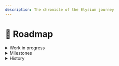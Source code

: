 ```yaml
---
description: The chronicle of the Elysium journey
---
```


# 📍 Roadmap

<details>

<summary>Work in progress</summary>

* [ ] Writing the article: Crypto Cash and Offers
* [ ] Writing the article: How to achieve high throughput
* [ ] Coding the minting of Access Key NFTs
* [ ] Remastering Pioneers Program

</details>

<details>

<summary>Milestones</summary>

### Prelaunch (work in progress)

* [ ] Development of the Pioneers Program: smart contracts, portal, mini-game
* [ ] Designing the system and publishing the final documentation
* [ ] Distribution of 9000 Access Key NFTs

### Pioneers Program launch (Q3-Q4 2023)

* [ ] Distribution of the Access Key NFTs left after prelaunch
* [ ] Development of the Elysium core

### Elysium launch for pioneers (Q3 2024)

* [ ] Pioneers launch their Workers, Routers and Keepers
* [ ] Pioneers test the blockchain core while earning real SKY
* [ ] Development of the bridge for entering Elysium from other chains
* [ ] Development of DEX for swaping tokens

### Opening Elysium for everyone (Q2 2025)

* [ ] Development and testing of crypto cash and offers mechanincs

### Launch of crypto cash and offers (Q2 2026)

</details>

<details>

<summary>History</summary>

#### October 2022

* [x] Birth of the [Elysium Discord Community](https://discord.gg/elysiumchain)
* [x] Launch of the [Elysium website](https://elysium-chain.com/)

#### November 2022

* [x] Elaboration of the Tokenomics design details
* [x] Elaboration of the Consensus design details
* [x] Development of the [Tokenomics simulation](https://tokenomics.elysium-chain.com)

#### December 2022

* [x] Publication of the [Introduction ](broken-reference/)section of the documentation
* [x] Elaboration of the Message Routing design details
* [x] Elaboration of the Pioneers Program mechanics
* [x] Publication of the [Pioneers Program](broken-reference/) section of the documentation

#### January 2023

* [x] Publication of the [Tokenomics](broken-reference)[ ](broken-reference/)section of the documentation
* [x] Blockchain selection for the Pioneers Program (Polygon)
* [x] Detailing of the Elysium blockchain architecture
* [x] Development of the Pioneers Portal architecture
* [x] Development of the Discord <-> Polygon interactions

#### February 2023

* [x] Launch of the Pioneers Program promo website
* [x] Development of the Pioneers Portal interface
* [x] Writing the article: Public Cluster&#x20;
* [x] Designing the system

#### March 2023

* [x] Writing the article: Managed Hash Ring
* [x] Designing the system

#### April 2023

* [x] Writing the article: Proof of Victory
* [x] Designing the system

#### May 2023

* [x] Writing the article: Statechain
* [x] Designing the system

#### June 2023

* [x] Published the documentation section: [Public Cluster](../elysium/public-cluster.md)
* [x] Publishing the documentation section: [Hash Ring](../elysium/hash-ring.md)
* [x] Publishing the documentation section: [Proof of Victory](../elysium/proof-of-victory.md)
* [x] Publishing the documentation section: [Statechain](../elysium/statechain.md)

</details>
